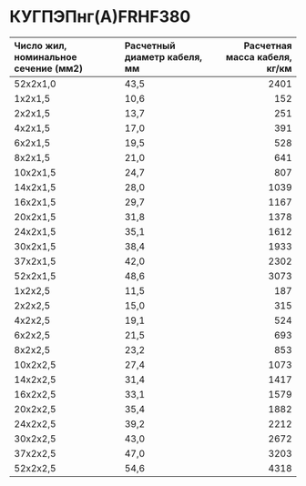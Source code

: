 # КУГПЭПнг(А)FRHF380

|  Число жил, номинальное сечение (мм2)   | Расчетный диаметр кабеля, мм   |   Расчетная масса кабеля, кг/км |
|:----------------------------------------|:-------------------------------|--------------------------------:|
| 52x2x1,0                                | 43,5                           |                            2401 |
| 1x2x1,5                                 | 10,6                           |                             152 |
| 2x2x1,5                                 | 13,7                           |                             251 |
| 4x2x1,5                                 | 17,0                           |                             391 |
| 6x2x1,5                                 | 19,5                           |                             528 |
| 8x2x1,5                                 | 21,0                           |                             641 |
| 10x2x1,5                                | 24,7                           |                             807 |
| 14x2x1,5                                | 28,0                           |                            1039 |
| 16x2x1,5                                | 29,7                           |                            1167 |
| 20x2x1,5                                | 31,8                           |                            1378 |
| 24x2x1,5                                | 35,1                           |                            1612 |
| 30x2x1,5                                | 38,4                           |                            1933 |
| 37x2x1,5                                | 42,0                           |                            2302 |
| 52x2x1,5                                | 48,6                           |                            3073 |
| 1x2x2,5                                 | 11,5                           |                             187 |
| 2x2x2,5                                 | 15,0                           |                             315 |
| 4x2x2,5                                 | 19,1                           |                             524 |
| 6x2x2,5                                 | 21,5                           |                             693 |
| 8x2x2,5                                 | 23,2                           |                             853 |
| 10x2x2,5                                | 27,4                           |                            1073 |
| 14x2x2,5                                | 31,4                           |                            1417 |
| 16x2x2,5                                | 33,1                           |                            1579 |
| 20x2x2,5                                | 35,4                           |                            1882 |
| 24x2x2,5                                | 39,2                           |                            2212 |
| 30x2x2,5                                | 43,0                           |                            2672 |
| 37x2x2,5                                | 47,0                           |                            3203 |
| 52x2x2,5                                | 54,6                           |                            4318 |